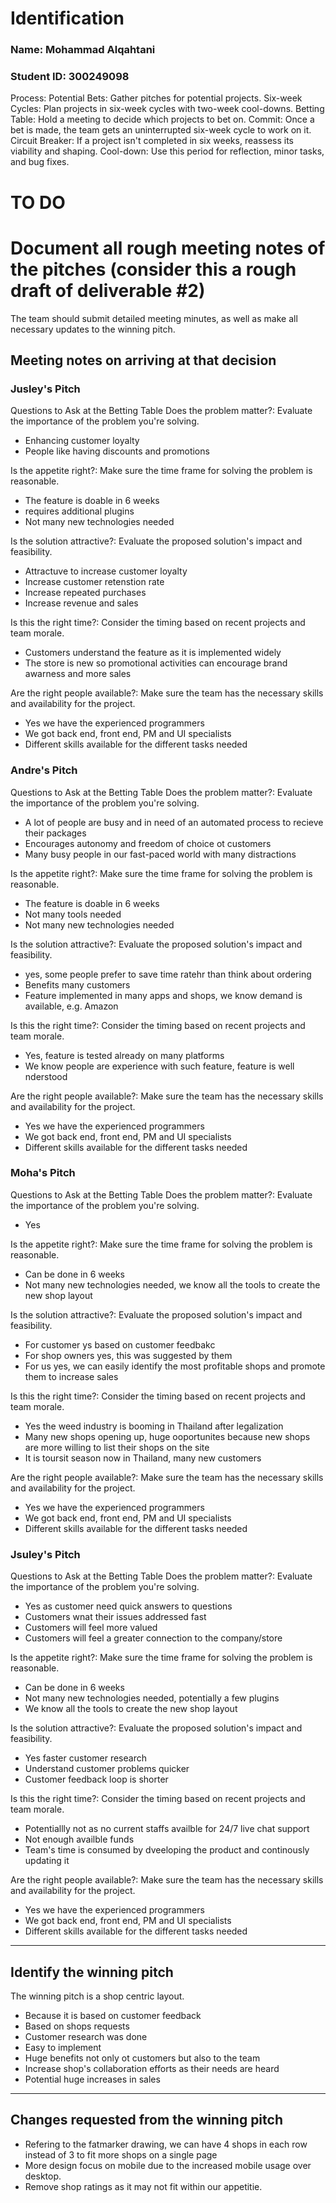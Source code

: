 # Identification
### Name: Mohammad Alqahtani
### Student ID: 300249098

 

Process:
Potential Bets: Gather pitches for potential projects.
Six-week Cycles: Plan projects in six-week cycles with two-week cool-downs.
Betting Table: Hold a meeting to decide which projects to bet on.
Commit: Once a bet is made, the team gets an uninterrupted six-week cycle to work on it.
Circuit Breaker: If a project isn't completed in six weeks, reassess its viability and shaping.
Cool-down: Use this period for reflection, minor tasks, and bug fixes.

 

# TO DO
# Document all rough meeting notes of the pitches (consider this a rough draft of deliverable #2)
The team should submit detailed meeting minutes, as well as make all necessary updates to the winning pitch.

 

## Meeting notes on arriving at that decision
### Jusley's Pitch
Questions to Ask at the Betting Table
Does the problem matter?: Evaluate the importance of the problem you're solving.
- Enhancing customer loyalty
- People like having discounts and promotions

 

Is the appetite right?: Make sure the time frame for solving the problem is reasonable.
- The feature is doable in 6 weeks
- requires additional plugins
- Not many new technologies needed

 

Is the solution attractive?: Evaluate the proposed solution's impact and feasibility.
- Attractuve to increase customer loyalty
- Increase customer retenstion rate
- Increase repeated purchases
- Increase revenue and sales

 

Is this the right time?: Consider the timing based on recent projects and team morale.
- Customers understand the feature as it is implemented widely
- The store is new so promotional activities can encourage brand awarness and more sales

 

Are the right people available?: Make sure the team has the necessary skills and availability for the project.
- Yes we have the experienced programmers
- We got back end, front end, PM and UI specialists
- Different skills available for the different tasks needed

 

### Andre's Pitch
Questions to Ask at the Betting Table
Does the problem matter?: Evaluate the importance of the problem you're solving.
- A lot of people are busy and in need of an automated process to recieve their packages
- Encourages autonomy and freedom of choice ot customers
- Many busy people in our fast-paced world with many distractions

 

Is the appetite right?: Make sure the time frame for solving the problem is reasonable.
- The feature is doable in 6 weeks
- Not many tools needed
- Not many new technologies needed

 

Is the solution attractive?: Evaluate the proposed solution's impact and feasibility.
- yes, some people prefer to save time ratehr than think about ordering
- Benefits many customers
- Feature implemented in many apps and shops, we know demand is available, e.g. Amazon

 

Is this the right time?: Consider the timing based on recent projects and team morale.
- Yes, feature is tested already on many platforms
- We know people are experience with such feature, feature is well nderstood

 

Are the right people available?: Make sure the team has the necessary skills and availability for the project.
- Yes we have the experienced programmers
- We got back end, front end, PM and UI specialists
- Different skills available for the different tasks needed

 

 

### Moha's Pitch 
Questions to Ask at the Betting Table
Does the problem matter?: Evaluate the importance of the problem you're solving.
- Yes

 

Is the appetite right?: Make sure the time frame for solving the problem is reasonable.
- Can be done in 6 weeks
- Not many new technologies needed, we know all the tools to create the new shop layout

 

 

Is the solution attractive?: Evaluate the proposed solution's impact and feasibility.
- For customer ys based on customer feedbakc
- For shop owners yes, this was suggested by them
- For us yes, we can easily identify the most profitable shops and promote them to increase sales

 

Is this the right time?: Consider the timing based on recent projects and team morale.
- Yes the weed industry is booming in Thailand after legalization
- Many new shops opening up, huge ooportunites because new shops are more willing to list their shops on the site
- It is toursit season now in Thailand, many new customers

 

Are the right people available?: Make sure the team has the necessary skills and availability for the project.
- Yes we have the experienced programmers
- We got back end, front end, PM and UI specialists
- Different skills available for the different tasks needed

 

 

### Jsuley's Pitch 
Questions to Ask at the Betting Table
Does the problem matter?: Evaluate the importance of the problem you're solving.
- Yes as customer need quick answers to questions
- Customers wnat their issues addressed fast
- Customers will feel more valued
- Customers will feel a greater connection to the company/store

 

Is the appetite right?: Make sure the time frame for solving the problem is reasonable.
- Can be done in 6 weeks
- Not many new technologies needed, potentially a few plugins
- We know all the tools to create the new shop layout

 

Is the solution attractive?: Evaluate the proposed solution's impact and feasibility.
- Yes faster customer research
- Understand customer problems quicker
- Customer feedback loop is shorter

 

Is this the right time?: Consider the timing based on recent projects and team morale.
- Potentiallly not as no current staffs availble for 24/7 live chat support
- Not enough availble funds
- Team's time is consumed by dveeloping the product and continously updating it

 

Are the right people available?: Make sure the team has the necessary skills and availability for the project.
- Yes we have the experienced programmers
- We got back end, front end, PM and UI specialists
- Different skills available for the different tasks needed

 

----

 

## Identify the winning pitch

The winning pitch is a shop centric layout. 
- Because it is based on customer feedback
- Based on shops requests
- Customer research was done
- Easy to implement
- Huge benefits not only ot customers but also to the team
- Increase shop's collaboration efforts as their needs are heard
- Potential huge increases in sales

 

----

 

## Changes requested from the winning pitch
- Refering to the fatmarker drawing, we can have 4 shops in each row instead of 3 to fit more shops on a single page
- More design focus on mobile due to the increased mobile usage over desktop.
- Remove shop ratings as it may not fit within our appetitie.  
